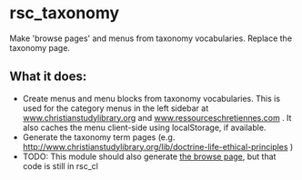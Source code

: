 # rsc_taxonomy
Make 'browse pages' and menus from taxonomy vocabularies. Replace the taxonomy page.

## What it does:
- Create menus and menu blocks from taxonomy vocabularies. This is used for the category menus in the left sidebar at www.christianstudylibrary.org and www.ressourceschretiennes.com . It also caches the menu client-side using localStorage, if available.
- Generate the taxonomy term pages (e.g. http://www.christianstudylibrary.org/lib/doctrine-life-ethical-principles )
- TODO: This module should also generate [the browse page](http://www.christianstudylibrary.org/lib/doctrine-life-ethical-principles), but that code is still in rsc_cl
